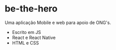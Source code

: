 # be-the-hero

Uma aplicação Mobile e web para apoio de ONG's.
* Escrito em JS
* React e React Native
* HTML e CSS
